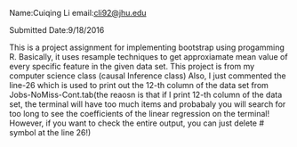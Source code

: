 Name:Cuiqing Li
email:cli92@jhu.edu

Submitted Date:9/18/2016

This is a project assignment for implementing bootstrap using progamming R. Basically, it uses resample techniques to get approxiamate mean value of every specific feature in the given data set. This project is from my computer science class (causal Inference class) 
Also, I just commented the line-26 which is used to print out the 12-th column of the data set from Jobs-NoMiss-Cont.tab(the reaosn is that if I print 12-th column of the data set, the terminal will have too much items and probabaly you will search for too long to see the coefficients of the linear regression on the terminal! However, if you want to check the entire output, you can just delete # symbol at the line 26!) 